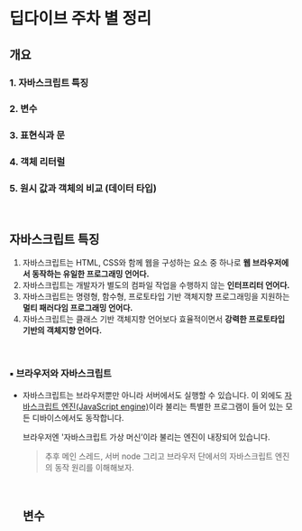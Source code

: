 # 딥다이브 주차 별 정리

## 개요
### 1. 자바스크립트 특징
### 2. 변수
### 3. 표현식과 문
### 4. 객체 리터럴
### 5. 원시 값과 객체의 비교 (데이터 타입)
<br>

## 자바스크립트 특징
1. 자바스크립트는 HTML, CSS와 함께 웹을 구성하는 요소 중 하나로 **웹 브라우저에서 동작하는 유일한 프로그래밍 언어다.**
2. 자바스크립트는 개발자가 별도의 컴파일 작업을 수행하지 않는 **인터프리터 언어다.**
3. 자바스크립트는 명령형, 함수형, 프로토타입 기반 객체지향 프로그래밍을 지원하는 **멀티 패러다임 프로그래밍 언어다.**
4. 자바스크립트는 클래스 기반 객체지향 언어보다 효율적이면서 **강력한 프로토타입 기반의 객체지향 언어다.**
<br>

### ▪️ 브라우저와 자바스크립트
- 자바스크립트는 브라우저뿐만 아니라 서버에서도 실행할 수 있습니다. 이 외에도 [자바스크립트 엔진(JavaScript engine)](https://en.wikipedia.org/wiki/JavaScript_engine)이라 불리는 특별한 프로그램이 들어 있는 모든 디바이스에서도 동작합니다.

  브라우저엔 '자바스크립트 가상 머신’이라 불리는 엔진이 내장되어 있습니다.

  > 추후 메인 스레드, 서버 node 그리고 브라우저 단에서의 자바스크립트 엔진의 동작 원리를 이해해보자.
  <br>

  ## 변수
  
